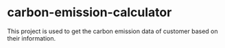 # carbon-emission-calculator
This project is used to get the carbon emission data of customer based on their information.
